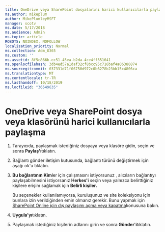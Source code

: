 ```yaml
---
title: OneDrive veya SharePoint dosyalarını harici kullanıcılarla paylaşma
ms.author: mikeplum
author: MikePlumleyMSFT
manager: scotv
ms.date: 5/17/2018
ms.audience: Admin
ms.topic: article
ROBOTS: NOINDEX, NOFOLLOW
localization_priority: Normal
ms.collection: Adm_O365
ms.custom: ''
ms.assetid: 8f5c866b-ec51-45ea-b2da-4ce4ff551041
ms.openlocfilehash: 3db4ed57a1daf32cf8bcc95c716baf4a06380874
ms.sourcegitcommit: 037331d71f06750d972c0b6278b23bb15c4806ca
ms.translationtype: MT
ms.contentlocale: tr-TR
ms.lasthandoff: 10/18/2019
ms.locfileid: "36549635"
---
```

# <a name="share-a-onedrive-or-sharepoint-file-or-folder-with-external-users"></a>OneDrive veya SharePoint dosya veya klasörünü harici kullanıcılarla paylaşma

1. Tarayıcıda, paylaşmak istediğiniz dosyaya veya klasöre gidin, seçin ve sonra **Paylaş'ı**tıklatın.
    
2. Bağlantı gönder iletişim kutusunda, bağlantı türünü değiştirmek için aşağı ok'u tıklatın.
    
3. **Bu bağlantının Kim**ler için çalışmasını istiyorsunuz , alıcıların bağlantıyı paylaşabilmesini istiyorsanız **Herkes'i** seçin veya yalnızca belirttiğiniz kişilere erişim sağlamak için **Belirli kişiler.** 
    
    Bu seçenekler kullanılamıyorsa, kuruluşunuz ve site koleksiyonu için bunlara izin verildiğinden emin olmanız gerekir. Bunu yapmak için [SharePoint Online için dış paylaşımı açma veya kapatma](https://go.microsoft.com/fwlink/?linkid=866426)konusuna bakın.
    
4. **Uygula'yı**tıklatın.
    
5. Paylaşmak istediğiniz kişilerin adlarını girin ve sonra **Gönder'i**tıklatın.
    

